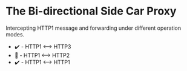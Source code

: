 # The Bi-directional Side Car Proxy

Intercepting HTTP1 message and forwarding under different operation modes.

- :heavy_check_mark: - HTTP1 \<--\> HTTP3
- :construction: - HTTP1 \<--\> HTTP2
- :heavy_check_mark: - HTTP1 \<--\> HTTP1
